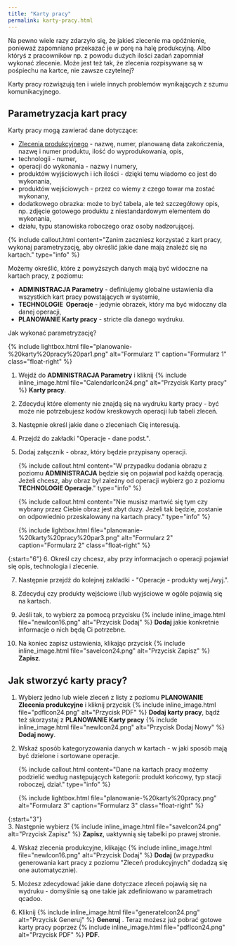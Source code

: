 ```yaml
---
title: "Karty pracy"
permalink: karty-pracy.html 
---
```


Na pewno wiele razy zdarzyło się, że jakieś zlecenie ma opóźnienie, ponieważ zapomniano przekazać je w porę na halę produkcyjną. Albo któryś z pracowników np. z powodu dużych ilości zadań zapomniał wykonać zlecenie. Może jest też tak, że zlecenia rozpisywane są w pośpiechu na kartce, nie zawsze czytelnej?

Karty pracy rozwiązują ten i wiele innych problemów wynikających z szumu komunikacyjnego.

## Parametryzacja kart pracy

Karty pracy mogą zawierać dane dotyczące:

- [Zlecenia produkcyjnego](/zlecenia-produkcyjne) - nazwę, numer, planowaną data zakończenia, nazwę i numer produktu, ilość do wyprodukowania, opis,
- technologii -  numer,
- operacji do wykonania - nazwy i numery,
- produktów wyjściowych i ich ilości - dzięki temu wiadomo co jest do wykonania,
- produktów wejściowych - przez co wiemy z czego towar ma zostać wykonany,
- dodatkowego obrazka: może to być tabela, ale też szczegółowy opis, np. zdjęcie gotowego produktu z niestandardowym elementem do wykonania,
- działu, typu stanowiska roboczego oraz osoby nadzorującej.

{% include callout.html content="Zanim zaczniesz korzystać z kart pracy, wykonaj parametryzację, aby określić jakie dane mają znaleźć się na kartach." type="info" %}
  
Możemy określić, które z powyższych danych mają być widoczne na kartach pracy, z poziomu:
- **ADMINISTRACJA  Parametry** - definiujemy globalne ustawienia dla wszystkich kart pracy powstających w systemie,
- **TECHNOLOGIE  Operacje** - jedynie obrazek, który ma być widoczny dla danej operacji,
- **PLANOWANIE  Karty pracy** - stricte dla danego wydruku.
  
Jak wykonać parametryzację?

{% include lightbox.html file="planowanie-%20karty%20pracy%20par1.png" alt="Formularz 1" caption="Formularz 1" class="float-right" %}

1. Wejdź do **ADMINISTRACJA  Parametry** i kliknij {% include inline_image.html file="CalendarIcon24.png" alt="Przycisk Karty pracy" %} **Karty pracy**.  
  
2. Zdecyduj które elementy nie znajdą się na wydruku karty pracy - być może nie potrzebujesz kodów kreskowych operacji lub tabeli zleceń.

3. Następnie określ jakie dane o zleceniach Cię interesują.

4. Przejdź do zakładki "Operacje - dane podst.".

5. Dodaj załącznik - obraz, który będzie przypisany operacji.

    {% include callout.html content="W przypadku dodania obrazu z poziomu **ADMINISTRACJA** będzie się on pojawiał pod każdą operacją. Jeżeli chcesz, aby obraz był zależny od operacji wybierz go z poziomu **TECHNOLOGIE Operacje**." type="info" %}

    {% include callout.html content="Nie musisz martwić się tym czy wybrany przez Ciebie obraz jest zbyt duzy. Jeżeli tak będzie, zostanie on odpowiednio przeskalowany na kartach pracy." type="info" %}   

    {% include lightbox.html file="planowanie-%20karty%20pracy%20par3.png" alt="Formularz 2" caption="Formularz 2" class="float-right" %}

{:start="6"}
6. Określ czy chcesz, aby przy informacjach o operacji pojawiał się opis, technologia i zlecenie.

7. Następnie przejdź do kolejnej zakładki - "Operacje - produkty wej./wyj.".
  
8. Zdecyduj czy produkty wejściowe i/lub wyjściowe w ogóle pojawią się na kartach.  
  
9. Jeśli tak, to wybierz za pomocą przycisku {% include inline_image.html file="newIcon16.png" alt="Przycisk Dodaj" %}  **Dodaj** jakie konkretnie informacje o nich będą Ci potrzebne.   
  
10. Na koniec zapisz ustawienia, klikając przycisk {% include inline_image.html file="saveIcon24.png" alt="Przycisk Zapisz" %} **Zapisz**.

## Jak stworzyć karty pracy?

1. Wybierz jedno lub wiele zleceń z listy z poziomu **PLANOWANIE Zlecenia produkcyjne** i kliknij przycisk {% include inline_image.html file="pdfIcon24.png" alt="Przycisk PDF" %} **Dodaj karty pracy**,
bądź też skorzystaj z **PLANOWANIE Karty pracy**  {% include inline_image.html file="newIcon24.png" alt="Przycisk Dodaj Nowy" %} **Dodaj nowy**.
  
2. Wskaż sposób kategoryzowania danych w kartach - w jaki sposób mają być dzielone i sortowane operacje.

    {% include callout.html content="Dane na kartach pracy możemy podzielić według następujących kategorii: produkt końcowy, typ stacji roboczej, dział." type="info" %}

    {% include lightbox.html file="planowanie-%20karty%20pracy.png" alt="Formularz 3" caption="Formularz 3" class="float-right" %}

{:start="3"}  
3. Następnie wybierz {% include inline_image.html file="saveIcon24.png" alt="Przycisk Zapisz" %} **Zapisz**, uaktywnią się tabelki po prawej stronie.

4. Wskaż zlecenia produkcyjne, klikając {% include inline_image.html file="newIcon16.png" alt="Przycisk Dodaj" %} **Dodaj** (w przypadku generowania kart pracy z poziomu "Zleceń produkcyjnych" dodadzą się one automatycznie).  
  
5. Możesz zdecydować jakie dane dotyczace zleceń pojawią się na wydruku - domyślnie są one takie jak zdefiniowano w parametrach qcadoo.  
  
6. Kliknij {% include inline_image.html file="generateIcon24.png" alt="Przycisk Generuj" %} **Generuj** . Teraz możesz już pobrać gotowe karty pracy poprzez {% include inline_image.html file="pdfIcon24.png" alt="Przycisk PDF" %} **PDF**. 
